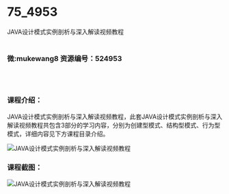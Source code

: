 # 75_4953
JAVA设计模式实例剖析与深入解读视频教程
<br/></br>
<h3>微:mukewang8 资源编号：524953</h3>
<br/></br>
<h3>课程介绍：</h3>
<p>JAVA设计模式实例剖析与深入解读视频教程，此套JAVA设计模式实例剖析与深入解读视频教程共包含3部分的学习内容，分别为创建型模式、结构型模式、行为型模式，详细内容见下方课程目录介绍。</p>
<p><img src="https://www.ko996.com/wp-content/uploads/img/2019/05/2-2-300x203.png" alt="JAVA设计模式实例剖析与深入解读视频教程"></p>
<h3>课程截图：</h3>
<p><img src="https://www.ko996.com/wp-content/uploads/img/2019/05/1-5.png" alt="JAVA设计模式实例剖析与深入解读视频教程"></p>
